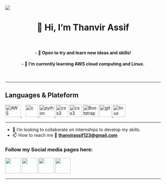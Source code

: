 <html>
<body>

<image src="https://64.media.tumblr.com/54805606e41234da265775f4ee8631ef/41d4a35f37c5abf1-f6/s1280x1920/c86995ddee2840dabfff99995367a58ed1382687.gifv">
 <h1 align="center"> 👋 Hi, I’m Thanvir Assif </h1> <br>
<h4 align="center">- 👀 Open to try and learn new ideas and skills! </h4>
<h4 align="center">- 🌱 I’m currently learning AWS cloud computing and Linux. </h4> <br> <hr>
<h2> Languages & Plateform </h2>
<a href="https://aws.amazon.com/"><img src="https://upload.wikimedia.org/wikipedia/commons/thumb/9/93/Amazon_Web_Services_Logo.svg/2560px-Amazon_Web_Services_Logo.svg.png" alt="AWS" width="50" height="40"/> </a> &nbsp;&nbsp;
<a href="https://www.cprogramming.com/"><img src="https://upload.wikimedia.org/wikipedia/commons/thumb/1/18/C_Programming_Language.svg/1200px-C_Programming_Language.svg.png" alt="c" width="40" height="40"/> </a>
<a href="https://www.python.org" target="_blank" rel="noreferrer"> <img src="https://1000logos.net/wp-content/uploads/2020/08/Python-Emblem-640x400.jpg" alt="python" width="50" height="40"/> </a> 
<!---<a href="https://www.w3schools.com/cpp/" target="_blank" rel="noreferrer"> <img src="https://raw.githubusercontent.com/devicons/devicon/master/icons/cplusplus/cplusplus-original.svg" alt="cplusplus" width="40" height="40"/> </a> --->
<a href="https://www.w3schools.com/html/" rel="noreferrer"> <img src="https://upload.wikimedia.org/wikipedia/commons/thumb/6/61/HTML5_logo_and_wordmark.svg/2048px-HTML5_logo_and_wordmark.svg.png" alt="css3" width="40" height="40"/></a>
<a href="https://www.w3schools.com/css/" target="_blank" rel="noreferrer"> <img src="https://seeklogo.com/images/C/css-3-logo-023C1A7171-seeklogo.com.png" alt="css3" width="40" height="40"/></a>
 <a href="https://getbootstrap.com/" target="_blank" rel="noreferrer"> <img src="https://getbootstrap.com/docs/5.2/assets/brand/bootstrap-logo-shadow.png" alt="Bootstrap" width="50" height="40"/></a>
<a href="https://git-scm.com/" target="_blank" rel="noreferrer"><img src="https://www.vectorlogo.zone/logos/git-scm/git-scm-icon.svg" alt="git" width="40" height="40"/> </a> 
<a href="https://www.linux.org/" target="_blank" rel="noreferrer"> <img src="https://1000logos.net/wp-content/uploads/2017/03/LINUX-LOGO-453x500.png" alt="linux" width="40" height="40"/> </a> <br> <hr>


- 💞️ I’m looking to collaborate on internships to develop my skills.
- 📫 How to reach me 📧 <b>thanvirassif123@gmail.com</b>
<h3>Follow my Social media pages here:</h3>
        <a href="https://in.linkedin.com/in/thanvir-assif-1b3435203"><img src="https://upload.wikimedia.org/wikipedia/commons/thumb/f/f8/LinkedIn_icon_circle.svg/2048px-LinkedIn_icon_circle.svg.png" width="50" height="50"></a>
        <a href="https://github.com/Thanvirassif731"><img src="https://cdn-icons-png.flaticon.com/512/25/25231.png" width="50" height="50"></a>
        <a href="https://www.instagram.com/iamassif275/"><img src="https://upload.wikimedia.org/wikipedia/commons/thumb/e/e7/Instagram_logo_2016.svg/768px-Instagram_logo_2016.svg.png" width="50" height="50"></a>
        <a href="https://twitter.com/iamassif275"><img src="https://cdn.cdnlogo.com/logos/t/96/twitter-icon.svg" width="50" height="50"></a><br><hr>


<!---
Thanvirassif731/Thanvirassif731 is a ✨ special ✨ repository because its `README.md` (this file) appears on your GitHub profile.
You can click the Preview link to take a look at your changes.
--->
</body>
</html>
